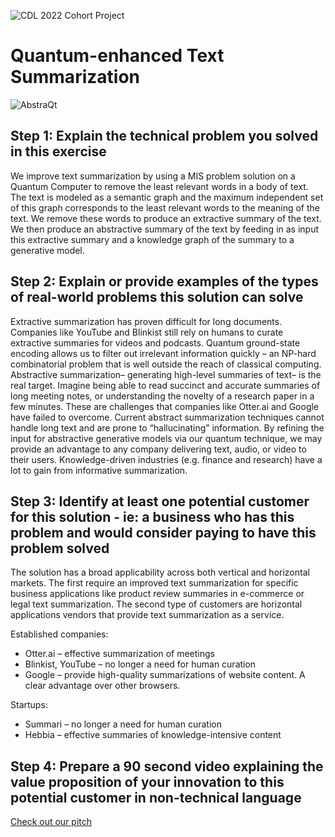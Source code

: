 ![CDL 2022 Cohort Project](../CDL_logo.jpg)
# Quantum-enhanced Text Summarization

![AbstraQt](resources/a.png)

## Step 1: Explain the technical problem you solved in this exercise

We improve text summarization by using a MIS problem solution on a Quantum Computer to remove the least relevant words in a body of text. The text is modeled as a semantic graph and the maximum independent set of this graph corresponds to the least relevant words to the meaning of the text. We remove these words to produce an extractive summary of the text. We then produce an abstractive summary of the text by feeding in as input this extractive summary and a knowledge graph of the summary to a generative model.

## Step 2: Explain or provide examples of the types of real-world problems this solution can solve

Extractive summarization has proven difficult for long documents. Companies like YouTube and Blinkist still rely on humans to curate extractive summaries for videos and podcasts. Quantum ground-state encoding allows us to filter out irrelevant information quickly – an NP-hard combinatorial problem that is well outside the reach of classical computing.
Abstractive summarization– generating high-level summaries of text– is the real target. Imagine being able to read succinct and accurate summaries of long meeting notes, or understanding the novelty of a research paper in a few minutes. These are challenges that companies like Otter.ai and Google have failed to overcome. Current abstract summarization techniques cannot handle long text and are prone to “hallucinating” information. By refining the input for abstractive generative models via our quantum technique, we may provide an advantage to any company delivering text, audio, or video to their users. Knowledge-driven industries (e.g. finance and research) have a lot to gain from informative summarization.

## Step 3: Identify at least one potential customer for this solution - ie: a business who has this problem and would consider paying to have this problem solved

The solution has a broad applicability across both vertical and horizontal markets. The first require an improved text summarization for specific business applications like product review summaries in e-commerce or legal text summarization. The second type of customers are horizontal applications vendors that provide text summarization as a service. 

Established companies:
* Otter.ai – effective summarization of meetings
* Blinkist, YouTube – no longer a need for human curation
* Google – provide high-quality summarizations of website content. A clear advantage over other browsers.

Startups:
* Summari – no longer a need for human curation
* Hebbia – effective summaries of knowledge-intensive content

## Step 4: Prepare a 90 second video explaining the value proposition of your innovation to this potential customer in non-technical language

[Check out our pitch](https://github.com/m-maksymenko/CohortProject_2022/blob/main/Week1_Rydberg/Business_Application.md)
